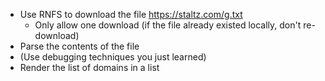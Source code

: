 * Use RNFS to download the file https://staltz.com/g.txt
  * Only allow one download (if the file already existed locally, don't re-download)
* Parse the contents of the file
* (Use debugging techniques you just learned)
* Render the list of domains in a list
